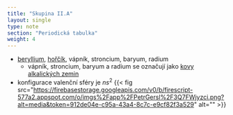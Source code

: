 ```yaml
---
title: "Skupina II.A"
layout: single
type: note
section: "Periodická tabulka"
weight: 4
---
```

- [beryllium](/notes/research/chemistry/inorganic-chemistry/periodic-table/beryllium), [hořčík](/notes/research/chemistry/inorganic-chemistry/periodic-table/magnesium), vápník, stroncium, baryum, radium
    - vápník, stroncium, baryum a radium se označují jako [kovy alkalických zemin](/notes/research/chemistry/inorganic-chemistry/periodic-table/alkaline-earth-metals)
- konfigurace valenční sféry je $ns^2$
{{< fig src="https://firebasestorage.googleapis.com/v0/b/firescript-577a2.appspot.com/o/imgs%2Fapp%2FPetrGersl%2F3Q7FWjyzci.png?alt=media&token=912de04e-c95a-43a4-8c7c-e9cf82f3a529" alt="" >}}
